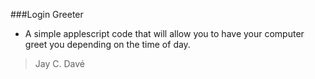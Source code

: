 ###Login Greeter
* A simple applescript code that will allow you to have your computer greet you depending on the time of day.

>Jay C. Davé